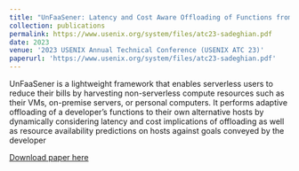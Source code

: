 ```yaml
---
title: "UnFaaSener: Latency and Cost Aware Offloading of Functions from Serverless Platforms"
collection: publications
permalink: https://www.usenix.org/system/files/atc23-sadeghian.pdf
date: 2023
venue: '2023 USENIX Annual Technical Conference (USENIX ATC 23)'
paperurl: 'https://www.usenix.org/system/files/atc23-sadeghian.pdf'
---
```


UnFaaSener is a lightweight framework that enables serverless users to reduce their bills by harvesting non-serverless compute resources such as their VMs, on-premise servers, or personal computers. It performs adaptive offloading of a developer’s functions to their own alternative hosts by dynamically considering latency and cost implications of offloading as well as resource availability predictions on hosts against goals conveyed by the developer

[Download paper here](https://www.usenix.org/system/files/atc23-sadeghian.pdf)